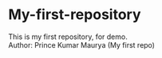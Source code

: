 # My-first-repository
This is my first repository, for demo.
<br>
Author: Prince Kumar Maurya (My first repo)
